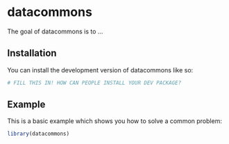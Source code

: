 
<!-- README.md is generated from README.Rmd. Please edit that file -->

# datacommons

<!-- badges: start -->

<!-- badges: end -->

The goal of datacommons is to …

## Installation

You can install the development version of datacommons like so:

``` r
# FILL THIS IN! HOW CAN PEOPLE INSTALL YOUR DEV PACKAGE?
```

## Example

This is a basic example which shows you how to solve a common problem:

``` r
library(datacommons)
```
